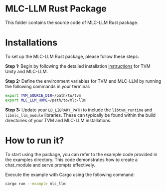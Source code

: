 # MLC-LLM Rust Package

This folder contains the source code of MLC-LLM Rust package.

# Installations
To set up the MLC-LLM Rust package, please follow these steps:

**Step 1:** Begin by following the detailed installation [instructions](https://llm.mlc.ai/docs/deploy/rest.html#optional-build-from-source) for TVM Unity and MLC-LLM.

**Step 2:** Define the environment variables for TVM and MLC-LLM by running the following commands in your terminal:
```bash
export TVM_SOURCE_DIR=/path/to/tvm
export MLC_LLM_HOME=/path/to/mlc-llm
```

**Step 3:** Update your `LD_LIBRARY_PATH` to include the `libtvm_runtime` and `libmlc_llm_module` libraries. These can typically be found within the build directories of your TVM and MLC-LLM installations.

# How to run it?
To start using the package, you can refer to the example code provided in the examples directory. This code demonstrates how to create a chat_module and serve prompts effectively.

Execute the example with Cargo using the following command:
```bash
cargo run --example mlc_llm
```


